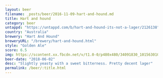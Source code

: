 ```yaml
---
layout: beer
filename: _posts/beer/2016-11-09-hart-and-hound.md
title: Hart and hound
category: beer
untappd: "https://untappd.com/b/hart-and-hound-its-not-a-lager/2126138"
country: "Australia"
brewery: "Hart And Hound"
breweryURL: "/brewery/hart-and-hound.html"
style: "Golden Ale"
score: 6.5
img: https://scontent.xx.fbcdn.net/v/t1.0-0/p480x480/34091830_10156301083908745_4206256241149739008_n.jpg?_nc_cat=102&_nc_oc=AQn-Vk52w_fffjy_v0I2INZYN5DYaRWSL-gfO1SVDUte2NglpUNKfyEA2aCRWz9bSpM&_nc_ht=scontent.xx&oh=d724c9a6b8d96dc984508a9243afa229&oe=5DA36ED8
beer-date: "2018-06-02"
desc: "Slightly yeasty with a sweet bitterness. Pretty decent lager"
permalink: /beer/:title.html
---
```

